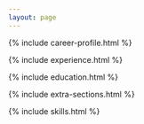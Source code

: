 ```yaml
---
layout: page
---
```


<link rel="stylesheet" href="css/cv.css">


{% include career-profile.html %}

{% include experience.html %}

{% include education.html %}

{% include extra-sections.html %}

{% include skills.html %}
